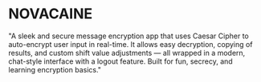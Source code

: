 # NOVACAINE
"A sleek and secure message encryption app that uses Caesar Cipher to auto-encrypt user input in real-time. It allows easy decryption, copying of results, and custom shift value adjustments — all wrapped in a modern, chat-style interface with a logout feature. Built for fun, secrecy, and learning encryption basics."
